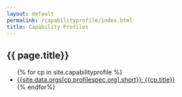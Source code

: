 ```yaml
---
layout: default
permalink: /capabilityprofile/index.html
title: Capability Profiles
---
```

<h2>{{ page.title}}</h2>

<ul>
{% for cp in site.capabilityprofile %}
<li><a href="/capabilityprofile/{{cp.nisp-id}}.html">{{site.data.orgs[cp.profilespec.org].short}}: {{cp.title}}</a></li>
{% endfor%}
</ul>
